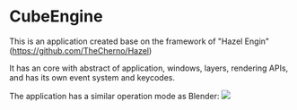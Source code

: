 # CubeEngine

This is an application created base on the framework of "Hazel Engin" (https://github.com/TheCherno/Hazel)

It has an core with abstract of application, windows, layers, rendering APIs, and has its own event system and keycodes.

The application has a similar operation mode as Blender:
![](https://github.com/YanZhu00/CubeEngine/blob/main/gif/1.gif)

